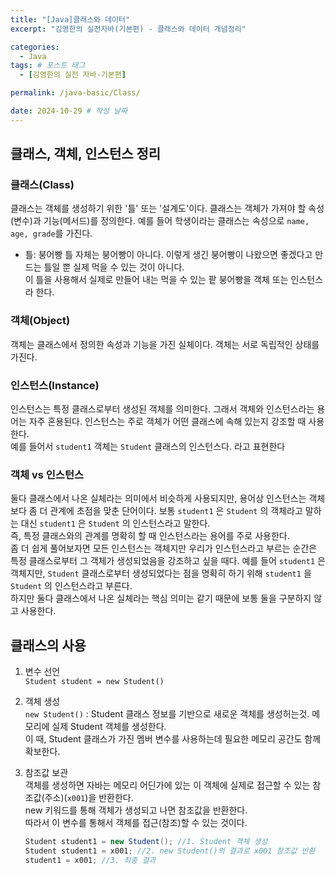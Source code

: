 ```yaml
---
title: "[Java]클래스와 데이터"
excerpt: "김영한의 실전자바(기본편) - 클래스와 데이터 개념정리"

categories:
  - Java
tags: # 포스트 태그
  - [김영한의 실전 자바-기본편] 

permalink: /java-basic/Class/

date: 2024-10-29 # 작성 날짜
---
```


## 클래스, 객체, 인스턴스 정리

### 클래스(Class)

클래스는 객체를 생성하기 위한 '틀' 또는 '설계도'이다. 클래스는 객체가 가져야 할 속성(변수)과 기능(메서드)를 정의한다. 예를 들어 학생이라는 클래스는 속성으로 `name, age, grade`를 가진다.
  - 틀: 붕어빵 틀 자체는 붕어빵이 아니다. 이렇게 생긴 붕어빵이 나왔으면 좋겠다고 만드는 틀일 뿐 실제 먹을 수 있는 것이 아니다. 
    <br>이 틀을 사용해서 실제로 만들어 내는 먹을 수 있는 팥 붕어빵을 객체 또는 인스턴스라 한다.

### 객체(Object)

객체는 클래스에서 정의한 속성과 기능을 가진 실체이다. 객체는 서로 독립적인 상태를 가진다.

### 인스턴스(Instance)

인스턴스는 특정 클래스로부터 생성된 객체를 의미한다. 그래서 객체와 인스턴스라는 용어는 자주 혼용된다. 인스턴스는 주로 객체가 어떤 클래스에 속해 있는지 강조할 때 사용한다. 
<br>예를 들어서 `student1` 객체는 `Student` 클래스의 인스턴스다. 라고 표현한다

### 객체 vs 인스턴스

둘다 클래스에서 나온 실체라는 의미에서 비슷하게 사용되지만, 용어상 인스턴스는 객체보다 좀 더 관계에 초점을 맞춘 단어이다. 보통 `student1` 은 `Student` 의 객체라고 말하는 대신 `student1` 은 `Student` 의 인스턴스라고 말한다. 
<br>즉, 특정 클래스와의 관계를 명확히 할 때 인스턴스라는 용어를 주로 사용한다. 
<br>좀 더 쉽게 풀어보자면 모든 인스턴스는 객체지만 우리가 인스턴스라고 부르는 순간은 특정 클래스로부터 그 객체가 생성되었음을 강조하고 싶을 때다. 예를 들어 `student1` 은 객체지만, `Student` 클래스로부터 생성되었다는 점을 명확히 하기 위해 `student1` 을 `Student` 의 인스턴스라고 부른다. 
<br>하지만 둘다 클래스에서 나온 실체라는 핵심 의미는 같기 때문에 보통 둘을 구분하지 않고 사용한다.

## 클래스의 사용
1. 변수 선언 
<br>`Student student = new Student()`

2. 객체 생성
<br>`new Student()` : Student 클래스 정보를 기반으로 새로운 객체를 생성허는것. 메모리에 실제 Student 객체를 생성한다.
<br>이 때, Student 클래스가 가진 멤버 변수를 사용하는데 필요한 메모리 공간도 함께 확보한다.

3. 참조값 보관
   <br>객체를 생성하면 자바는 메모리 어딘가에 있는 이 객체에 실제로 접근할 수 있는 참조값(주소)(`x001`)을 반환한다.
   <br>new 키워드를 통해 객체가 생성되고 나면 참조값을 반환한다.
   <br>따라서 이 변수를 통해서 객체를 접근(참조)할 수 있는 것이다.
    ```java
    Student student1 = new Student(); //1. Student 객체 생성
    Student student1 = x001; //2. new Student()의 결과로 x001 참조값 반환
    student1 = x001; //3. 최종 결과
    ```